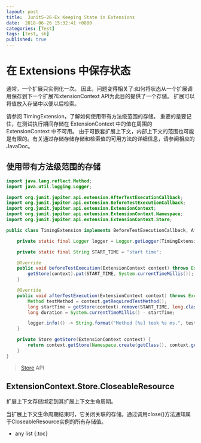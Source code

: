 ```yaml
---
layout: post
title:  Junit5-26-Ex Keeping State in Extensions
date:  2018-06-26 15:32:41 +0800
categories: [Test]
tags: [test, sh]
published: true
---
```


# 在 Extensions 中保存状态

通常，一个扩展只实例化一次。
因此，问题变得相关了:如何将状态从一个扩展调用保存到下一个扩展?ExtensionContext API为此目的提供了一个存储。
扩展可以将值放入存储中以便以后检索。

请参阅 TimingExtension，了解如何使用带有方法级范围的存储。
重要的是要记住，在测试执行期间存储在 ExtensionContext 中的值在周围的 ExtensionContext 中不可用。
由于可嵌套扩展上下文，内部上下文的范围也可能是有限的。有关通过存储存储存储和检索值的可用方法的详细信息，请参阅相应的JavaDoc。

## 使用带有方法级范围的存储

```java
import java.lang.reflect.Method;
import java.util.logging.Logger;

import org.junit.jupiter.api.extension.AfterTestExecutionCallback;
import org.junit.jupiter.api.extension.BeforeTestExecutionCallback;
import org.junit.jupiter.api.extension.ExtensionContext;
import org.junit.jupiter.api.extension.ExtensionContext.Namespace;
import org.junit.jupiter.api.extension.ExtensionContext.Store;

public class TimingExtension implements BeforeTestExecutionCallback, AfterTestExecutionCallback {

    private static final Logger logger = Logger.getLogger(TimingExtension.class.getName());

    private static final String START_TIME = "start time";

    @Override
    public void beforeTestExecution(ExtensionContext context) throws Exception {
        getStore(context).put(START_TIME, System.currentTimeMillis());
    }

    @Override
    public void afterTestExecution(ExtensionContext context) throws Exception {
        Method testMethod = context.getRequiredTestMethod();
        long startTime = getStore(context).remove(START_TIME, long.class);
        long duration = System.currentTimeMillis() - startTime;

        logger.info(() -> String.format("Method [%s] took %s ms.", testMethod.getName(), duration));
    }

    private Store getStore(ExtensionContext context) {
        return context.getStore(Namespace.create(getClass(), context.getRequiredTestMethod()));
    }
}
```

> [Store](https://junit.org/junit5/docs/current/api/org/junit/jupiter/api/extension/ExtensionContext.Store.html) API

## ExtensionContext.Store.CloseableResource

扩展上下文存储绑定到其扩展上下文生命周期。

当扩展上下文生命周期结束时，它关闭关联的存储。通过调用close()方法通知属于CloseableResource实例的所有存储值。

* any list
{:toc}